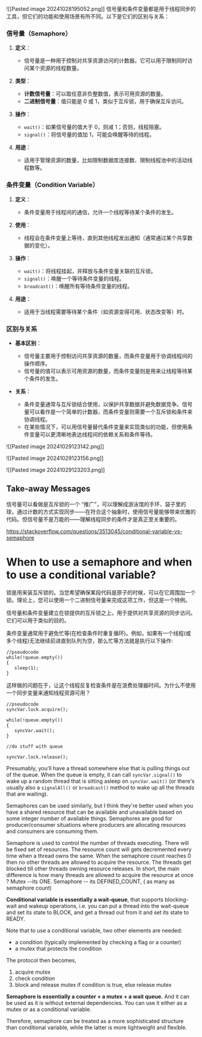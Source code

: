 ![[Pasted image 20241028195052.png]]
信号量和条件变量都是用于线程同步的工具，但它们的功能和使用场景有所不同。以下是它们的区别与关系：

### 信号量（Semaphore）

1. **定义**：
   - 信号量是一种用于控制对共享资源访问的计数器。它可以用于限制同时访问某个资源的线程数量。

2. **类型**：
   - **计数信号量**：可以取任意非负整数值，表示可用资源的数量。
   - **二进制信号量**：值只能是 0 或 1，类似于互斥锁，用于确保互斥访问。

3. **操作**：
   - `wait()`：如果信号量的值大于 0，则减 1；否则，线程阻塞。
   - `signal()`：将信号量的值加 1，可能会唤醒等待的线程。

4. **用途**：
   - 适用于管理资源的数量，比如限制数据库连接数、限制线程池中的活动线程数等。

### 条件变量（Condition Variable）

1. **定义**：
   - 条件变量用于线程间的通信，允许一个线程等待某个条件的发生。

2. **使用**：
   - 线程会在条件变量上等待，直到其他线程发出通知（通常通过某个共享数据的变化）。

3. **操作**：
   - `wait()`：将线程挂起，并释放与条件变量关联的互斥锁。
   - `signal()`：唤醒一个等待条件变量的线程。
   - `broadcast()`：唤醒所有等待条件变量的线程。

4. **用途**：
   - 适用于当线程需要等待某个条件（如资源变得可用、状态改变等）时。

### 区别与关系

- **基本区别**：
  - 信号量主要用于控制访问共享资源的数量，而条件变量用于协调线程间的操作顺序。
  - 信号量的值可以表示可用资源的数量，而条件变量则是用来让线程等待某个条件的发生。

- **关系**：
  - 条件变量通常与互斥锁结合使用，以保护共享数据并避免数据竞争。信号量可以看作是一个简单的计数器，而条件变量则需要一个互斥锁和条件来协调线程。
  - 在某些情况下，可以用信号量替代条件变量来实现类似的功能，但使用条件变量可以更清晰地表达线程间的依赖关系和条件等待。

![[Pasted image 20241029123142.png]]

![[Pasted image 20241029123156.png]]

![[Pasted image 20241029123203.png]]

## Take-away Messages

信号量可以看做是互斥锁的一个 “推广”，可以理解成游泳馆的手环、袋子里的球，通过计数的方式实现同步——在符合这个抽象时，使用信号量能够带来优雅的代码。但信号量不是万能的——理解线程同步的条件才是真正至关重要的。

https://stackoverflow.com/questions/3513045/conditional-variable-vs-semaphore

# When to use a semaphore and when to use a conditional variable?
锁是用来装互斥锁的。当您希望确保某段代码是原子的时候，可以在它周围加一个锁。理论上，您可以使用一个二进制信号量来完成这项工作，但这是一个特例。

信号量和条件变量建立在锁提供的互斥锁之上，用于提供对共享资源的同步访问。它们可以用于类似的目的。

条件变量通常用于避免忙等(在检查条件时重复循环)。例如，如果有一个线程(或多个线程)无法继续前进直到队列为空，那么忙等方法就是执行以下操作:
```
//pseudocode
while(!queue.empty())
{
   sleep(1);
}
```
这样做的问题在于，让这个线程反复检查条件是在浪费处理器时间。为什么不使用一个同步变量来通知线程资源可用？
```
//pseudocode
syncVar.lock.acquire();

while(!queue.empty())
{
   syncVar.wait();
}

//do stuff with queue

syncVar.lock.release();
```
Presumably, you'll have a thread somewhere else that is pulling things out of the queue. When the queue is empty, it can call `syncVar.signal()` to wake up a random thread that is sitting asleep on `syncVar.wait()` (or there's usually also a `signalAll()` or `broadcast()` method to wake up all the threads that are waiting).

Semaphores can be used similarly, but I think they're better used when you have a shared resource that can be available and unavailable based on some integer number of available things. Semaphores are good for producer/consumer situations where producers are allocating resources and consumers are consuming them.

Semaphore is used to control the number of threads executing. There will be fixed set of resources. The resource count will gets decremented every time when a thread owns the same. When the semaphore count reaches 0 then no other threads are allowed to acquire the resource. The threads get blocked till other threads owning resource releases. In short, the main difference is how many threads are allowed to acquire the resource at once ? Mutex --its ONE. Semaphore -- its DEFINED_COUNT, ( as many as semaphore count)


**Conditional variable is essentially a wait-queue**, that supports blocking-wait and wakeup operations, i.e. you can put a thread into the wait-queue and set its state to BLOCK, and get a thread out from it and set its state to READY.

Note that to use a conditional variable, two other elements are needed:

- a condition (typically implemented by checking a flag or a counter)
- a mutex that protects the condition

The protocol then becomes,

1. acquire mutex
2. check condition
3. block and release mutex if condition is true, else release mutex

**Semaphore is essentially a counter + a mutex + a wait queue.** And it can be used as it is without external dependencies. You can use it either as a mutex or as a conditional variable.

Therefore, semaphore can be treated as a more sophisticated structure than conditional variable, while the latter is more lightweight and flexible.